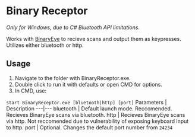 # Binary Receptor
*Only for Windows, due to C# Bluetooth API limitations.*

Works with [BinaryEye](https://github.com/markusfisch/BinaryEye) to recieve scans and output them as keypresses. Utilizes either bluetooth or http. 

## Usage
1. Navigate to the folder with BinaryReceptor.exe.
2. Double click to run it with defaults or open CMD for options.
3. In CMD, use:

```start BinaryReceptor.exe [bluetooth|http] [port]```
Parameters | Description
---|---
bluetooth | Default launch mode. Reccomended. Recieves BinaryEye scans via bluetooth.
http | Recieves BinaryEye scans via http. Not reccomended due to vulnerability of exposing keyboard input to http.
port | Optional. Changes the default port number from ```24234```